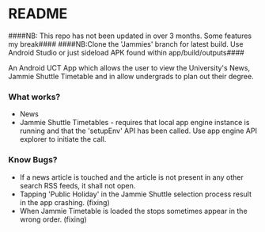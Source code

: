 # README #

####NB: This repo has not been updated in over 3 months. Some features my break####
####NB:Clone the 'Jammies' branch for latest build. Use Android Studio or just sideload APK found within app/build/outputs####

An Android UCT App which allows the user to view the University's News, Jammie Shuttle Timetable and in allow undergrads to plan out their degree.

### What works? ###

* News
* Jammie Shuttle Timetables - requires that local app engine instance is running and that the 'setupEnv' API has been called. Use app engine API explorer to initiate the call. 

### Know Bugs? ###

* If a news article is touched and the article is not present in any other search RSS feeds, it shall not open.
* Tapping 'Public Holiday' in the Jammie Shuttle selection process result in the app crashing. (fixing)
* When Jammie Timetable is loaded the stops sometimes appear in the wrong order. (fixing)